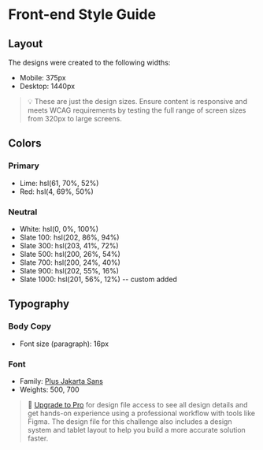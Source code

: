 # Front-end Style Guide

## Layout

The designs were created to the following widths:

- Mobile: 375px
- Desktop: 1440px

> 💡 These are just the design sizes. Ensure content is responsive and meets WCAG requirements by testing the full range of screen sizes from 320px to large screens.

## Colors

### Primary

- Lime: hsl(61, 70%, 52%)
- Red: hsl(4, 69%, 50%)

### Neutral

- White: hsl(0, 0%, 100%)
- Slate 100: hsl(202, 86%, 94%)
- Slate 300: hsl(203, 41%, 72%)
- Slate 500: hsl(200, 26%, 54%)
- Slate 700: hsl(200, 24%, 40%)
- Slate 900: hsl(202, 55%, 16%)
- Slate 1000: hsl(201, 56%, 12%) -- custom added

## Typography

### Body Copy

- Font size (paragraph): 16px 

### Font

- Family: [Plus Jakarta Sans](https://fonts.google.com/specimen/Plus+Jakarta+Sans)
- Weights: 500, 700

> 💎 [Upgrade to Pro](https://www.frontendmentor.io/pro?ref=style-guide) for design file access to see all design details and get hands-on experience using a professional workflow with tools like Figma. The design file for this challenge also includes a design system and tablet layout to help you build a more accurate solution faster.